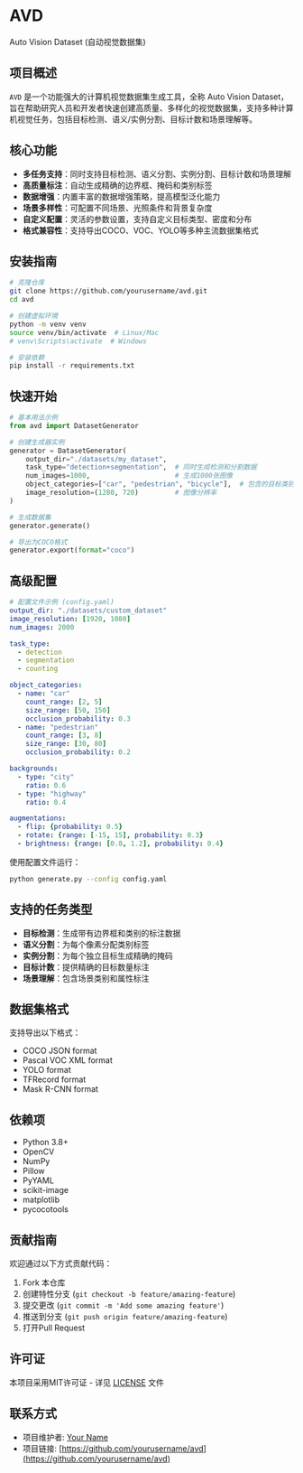 # AVD

Auto Vision Dataset (自动视觉数据集)

## 项目概述
`AVD` 是一个功能强大的计算机视觉数据集生成工具，全称 Auto Vision Dataset，旨在帮助研究人员和开发者快速创建高质量、多样化的视觉数据集，支持多种计算机视觉任务，包括目标检测、语义/实例分割、目标计数和场景理解等。

## 核心功能
- **多任务支持**：同时支持目标检测、语义分割、实例分割、目标计数和场景理解
- **高质量标注**：自动生成精确的边界框、掩码和类别标签
- **数据增强**：内置丰富的数据增强策略，提高模型泛化能力
- **场景多样性**：可配置不同场景、光照条件和背景复杂度
- **自定义配置**：灵活的参数设置，支持自定义目标类型、密度和分布
- **格式兼容性**：支持导出COCO、VOC、YOLO等多种主流数据集格式

## 安装指南
```bash
# 克隆仓库
git clone https://github.com/yourusername/avd.git
cd avd

# 创建虚拟环境
python -m venv venv
source venv/bin/activate  # Linux/Mac
# venv\Scripts\activate  # Windows

# 安装依赖
pip install -r requirements.txt
```

## 快速开始
```python
# 基本用法示例
from avd import DatasetGenerator

# 创建生成器实例
generator = DatasetGenerator(
    output_dir="./datasets/my_dataset",
    task_type="detection+segmentation",  # 同时生成检测和分割数据
    num_images=1000,                     # 生成1000张图像
    object_categories=["car", "pedestrian", "bicycle"],  # 包含的目标类别
    image_resolution=(1280, 720)         # 图像分辨率
)

# 生成数据集
generator.generate()

# 导出为COCO格式
generator.export(format="coco")
```

## 高级配置
```yaml
# 配置文件示例 (config.yaml)
output_dir: "./datasets/custom_dataset"
image_resolution: [1920, 1080]
num_images: 2000

task_type:
  - detection
  - segmentation
  - counting

object_categories:
  - name: "car"
    count_range: [2, 5]
    size_range: [50, 150]
    occlusion_probability: 0.3
  - name: "pedestrian"
    count_range: [3, 8]
    size_range: [30, 80]
    occlusion_probability: 0.2

backgrounds:
  - type: "city"
    ratio: 0.6
  - type: "highway"
    ratio: 0.4

augmentations:
  - flip: {probability: 0.5}
  - rotate: {range: [-15, 15], probability: 0.3}
  - brightness: {range: [0.8, 1.2], probability: 0.4}
```

使用配置文件运行：
```bash
python generate.py --config config.yaml
```

## 支持的任务类型
- **目标检测**：生成带有边界框和类别的标注数据
- **语义分割**：为每个像素分配类别标签
- **实例分割**：为每个独立目标生成精确的掩码
- **目标计数**：提供精确的目标数量标注
- **场景理解**：包含场景类别和属性标注

## 数据集格式
支持导出以下格式：
- COCO JSON format
- Pascal VOC XML format
- YOLO format
- TFRecord format
- Mask R-CNN format

## 依赖项
- Python 3.8+
- OpenCV
- NumPy
- Pillow
- PyYAML
- scikit-image
- matplotlib
- pycocotools

## 贡献指南
欢迎通过以下方式贡献代码：
1. Fork 本仓库
2. 创建特性分支 (`git checkout -b feature/amazing-feature`)
3. 提交更改 (`git commit -m 'Add some amazing feature'`)
4. 推送到分支 (`git push origin feature/amazing-feature`)
5. 打开Pull Request

## 许可证
本项目采用MIT许可证 - 详见 [LICENSE](LICENSE) 文件

## 联系方式
- 项目维护者: [Your Name](mailto:your.email@example.com)
- 项目链接: [https://github.com/yourusername/avd](https://github.com/yourusername/avd)
